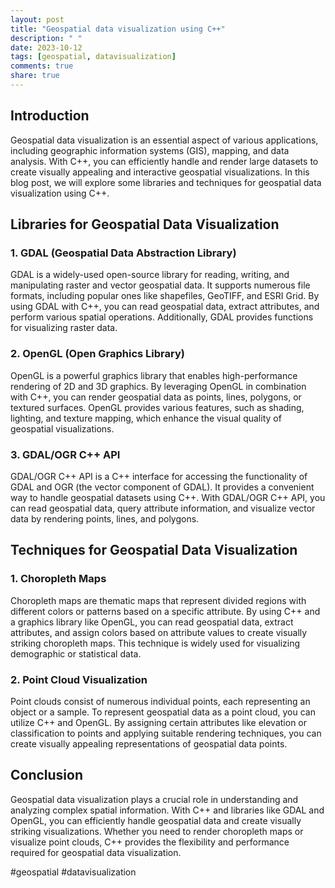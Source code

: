 ```yaml
---
layout: post
title: "Geospatial data visualization using C++"
description: " "
date: 2023-10-12
tags: [geospatial, datavisualization]
comments: true
share: true
---
```


## Introduction
Geospatial data visualization is an essential aspect of various applications, including geographic information systems (GIS), mapping, and data analysis. With C++, you can efficiently handle and render large datasets to create visually appealing and interactive geospatial visualizations. In this blog post, we will explore some libraries and techniques for geospatial data visualization using C++.

## Libraries for Geospatial Data Visualization

### 1. GDAL (Geospatial Data Abstraction Library)
GDAL is a widely-used open-source library for reading, writing, and manipulating raster and vector geospatial data. It supports numerous file formats, including popular ones like shapefiles, GeoTIFF, and ESRI Grid. By using GDAL with C++, you can read geospatial data, extract attributes, and perform various spatial operations. Additionally, GDAL provides functions for visualizing raster data.

### 2. OpenGL (Open Graphics Library)
OpenGL is a powerful graphics library that enables high-performance rendering of 2D and 3D graphics. By leveraging OpenGL in combination with C++, you can render geospatial data as points, lines, polygons, or textured surfaces. OpenGL provides various features, such as shading, lighting, and texture mapping, which enhance the visual quality of geospatial visualizations.

### 3. GDAL/OGR C++ API
GDAL/OGR C++ API is a C++ interface for accessing the functionality of GDAL and OGR (the vector component of GDAL). It provides a convenient way to handle geospatial datasets using C++. With GDAL/OGR C++ API, you can read geospatial data, query attribute information, and visualize vector data by rendering points, lines, and polygons.

## Techniques for Geospatial Data Visualization

### 1. Choropleth Maps
Choropleth maps are thematic maps that represent divided regions with different colors or patterns based on a specific attribute. By using C++ and a graphics library like OpenGL, you can read geospatial data, extract attributes, and assign colors based on attribute values to create visually striking choropleth maps. This technique is widely used for visualizing demographic or statistical data.

### 2. Point Cloud Visualization
Point clouds consist of numerous individual points, each representing an object or a sample. To represent geospatial data as a point cloud, you can utilize C++ and OpenGL. By assigning certain attributes like elevation or classification to points and applying suitable rendering techniques, you can create visually appealing representations of geospatial data points.

## Conclusion
Geospatial data visualization plays a crucial role in understanding and analyzing complex spatial information. With C++ and libraries like GDAL and OpenGL, you can efficiently handle geospatial data and create visually striking visualizations. Whether you need to render choropleth maps or visualize point clouds, C++ provides the flexibility and performance required for geospatial data visualization.

#geospatial #datavisualization